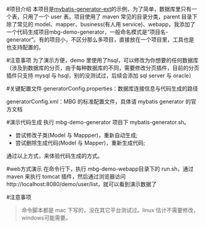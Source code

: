 #项目介绍
本项目是[mybatis-generator-ext](https://github.com/wangjohnny/mybatis-generator-ext)的示例，为了简单，数据库里只有一个表，只用了一个 user 表。项目使用了 maven 常见的目录分类，parent 目录下除了常见的 model、mapper、business(有人用 service)、webapp，我添加了一个代码生成项目mbg-demo-generator，一般命名模式是“项目名-generator”。有的项目小，不区分那么多项目，直接放在一个项目里，工具也是也支持配置的。

#注意事项
为了演示方便，demo 里使用了hsql，可以修改为你想要的任何数据库（涉及到数据库的分页，由于每种数据库的不同，需要修改分页插件，目前的分页插件只支持 mysql 与 hsql，别的没测试过，后续会添加 sql server 与 oracle）

#关键配置文件
generatorConfig.properties：数据库连接信息与代码生成的路径

generatorConfig.xml：MBG 的标准配置文件，具体请 mybatis generator 的官方文档

#演示代码生成
执行 mbg-demo-generator 项目下 mybatis-generator.sh。

* 尝试修改子类(Model 与 Mappper)，重新自动生成;
* 尝试删除生成代码(Model 与 Mapper)，重新生成代码;

通过以上方式，来体验代码生成的方式。

#web方式演示
在命令行下，执行 mbg-demo-webapp目录下的 run.sh，通过 maven 来执行 tomcat 插件，然后通过浏览器访问http://localhost:8080/demo/user/list，就可以看到演示数据了

#注意事项
> 命令脚本都是 mac 下写的，没在其它平台测试过。linux 估计不需要修改，windows可能需要。
